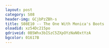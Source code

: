 ```yaml
---
layout: post 
category: S08 
header-img: GCjbPzZBh-s 
title: S08E10 -- The One With Monica's Boots 
oloadid: xz54Dc215po 
gdriveid: 0B5Whx3bISzC5ZXpOYzNaN0xtYzA 
bgcolor: 01617B
--- 
```

<!--more--> 
